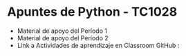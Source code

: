 # Apuntes de Python  - TC1028 

- Material de apoyo del Período 1
- Material de apoyo del Período 2
- Link a Actividades de aprendizaje en Classroom GitHub :

  
